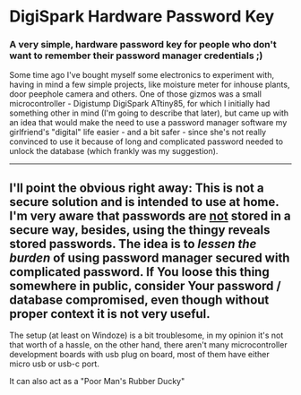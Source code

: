 # DigiSpark Hardware Password Key
### A very simple, hardware password key for people who don't want to remember their password manager credentials ;)

Some time ago I've bought myself some electronics to experiment with, having in mind a few simple projects,
like moisture meter for inhouse plants, door peephole camera and others. 
One of those gizmos was a small microcontroller - Digistump DigiSpark ATtiny85, for which I initially had
something other in mind (I'm going to describe that later), but came up with an idea that would make 
the need to use a password manager software my girlfriend's "digital" life easier - and a bit safer - 
since she's not really convinced to use it because of long and complicated password needed to unlock
the database (which frankly was my suggestion).
     
---
<b>I'll point the obvious right away</b>: This is not a secure solution and is intended to use at home.
I'm very aware that passwords are <u>not</u> stored in a secure way, besides, using the thingy reveals stored
passwords. 
The idea is to *lessen the burden* of using password manager secured with complicated password.
If You loose this thing somewhere in public, consider Your password / database compromised,
even though without proper context it is not very useful.
---
     
The setup (at least on Windoze) is a bit troublesome, in my opinion it's not that worth of a hassle,
on the other hand, there aren't many microcontroller development boards with usb plug on board, 
most of them have either micro usb or usb-c port.


It can also act as a "Poor Man's Rubber Ducky"
